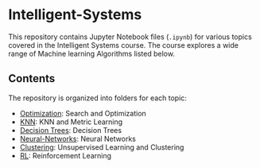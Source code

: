 # Intelligent-Systems

This repository contains Jupyter Notebook files (`.ipynb`) for various topics covered in the Intelligent Systems course. The course explores a wide range of Machine learning Algorithms listed below.
## Contents

The repository is organized into folders for each topic:

- [Optimization](Optimization/):  Search and Optimization
- [KNN](KNN/): KNN and Metric Learning
- [Decision Trees](Decision-Trees/): Decision Trees
- [Neural-Networks](Neural-Networks/):  Neural Networks
- [Clustering](Clustering/):  Unsupervised Learning and Clustering
- [RL](RL/):  Reinforcement Learning


